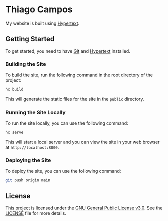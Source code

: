 # Thiago Campos
My website is built using [Hypertext](https://github.com/thigcampos/hypertext).

## Getting Started
To get started, you need to have [Git](https://git-scm.com) and [Hypertext](https://github.com/thigcampos/hypertext) installed. 

### Building the Site
To build the site, run the following command in the root directory of the project:

```bash
hx build
```

This will generate the static files for the site in the `public` directory.

### Running the Site Locally
To run the site locally, you can use the following command:

```bash
hx serve
```

This will start a local server and you can view the site in your web browser at `http://localhost:8000`.

### Deploying the Site
To deploy the site, you can use the following command:

```bash
git push origin main
```

## License
This project is licensed under the [GNU General Public License v3.0](https://www.gnu.org/licenses/gpl-3.0.en.html). See the [LICENSE](LICENSE) file for more details.


